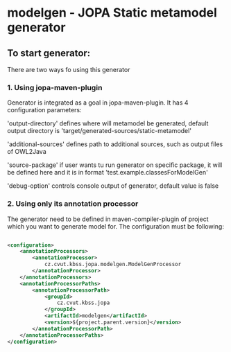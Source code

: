 # modelgen - JOPA Static metamodel generator


## To start generator:
There are two ways fo using this generator
### 1. Using jopa-maven-plugin
Generator is integrated as a goal in jopa-maven-plugin. It has 4 configuration parameters:

'output-directory' defines where will metamodel be generated, default output directory is 'target/generated-sources/static-metamodel'

'additional-sources' defines path to additional sources, such as output files of OWL2Java

'source-package' if user wants tu run generator on specific package, it will be defined here and it is in format 'test.example.classesForModelGen'

'debug-option' controls console output of generator, default value is false

### 2. Using only its annotation processor
The generator need to be defined in maven-compiler-plugin of project which you want to generate model for.
The configuration must be following:

```xml

<configuration>
    <annotationProcessors>
        <annotationProcessor>
            cz.cvut.kbss.jopa.modelgen.ModelGenProcessor
        </annotationProcessor>
    </annotationProcessors>
    <annotationProcessorPaths>
        <annotationProcessorPath>
            <groupId>
                cz.cvut.kbss.jopa
            </groupId>
            <artifactId>modelgen</artifactId>
            <version>${project.parent.version}</version>
        </annotationProcessorPath>
    </annotationProcessorPaths>
</configuration>
```

